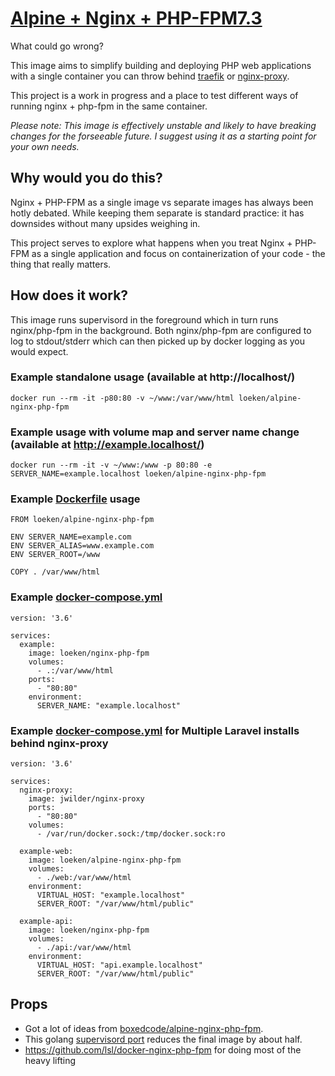 # [Alpine + Nginx + PHP-FPM7.3 ](https://github.com/loeken/docker-nginx-php-fpm)

What could go wrong?

This image aims to simplify building and deploying PHP web applications with a single container you can throw behind [traefik](https://traefik.io/) or [nginx-proxy](https://github.com/jwilder/nginx-proxy).

This project is a work in progress and a place to test different ways of running nginx + php-fpm in the same container.

*Please note: This image is effectively unstable and likely to have breaking changes for the forseeable future. I suggest using it as a starting point for your own needs.*

## Why would you do this?

Nginx + PHP-FPM as a single image vs separate images has always been hotly debated. While keeping them separate is standard practice: it has downsides without many upsides weighing in.

This project serves to explore what happens when you treat Nginx + PHP-FPM as a single application and focus on containerization of your code - the thing that really matters.

## How does it work?

This image runs supervisord in the foreground which in turn runs nginx/php-fpm in the background. Both nginx/php-fpm are configured to log to stdout/stderr which can then picked up by docker logging as you would expect.

### Example standalone usage (available at http://localhost/)

`docker run --rm -it -p80:80 -v ~/www:/var/www/html loeken/alpine-nginx-php-fpm`

### Example usage with volume map and server name change (available at http://example.localhost/)

`docker run --rm -it -v ~/www:/www -p 80:80 -e SERVER_NAME=example.localhost loeken/alpine-nginx-php-fpm`

### Example [Dockerfile](https://github.com/loeken/docker-nginx-php-fpm/blob/master/examples/Dockerfile.basic) usage

```
FROM loeken/alpine-nginx-php-fpm

ENV SERVER_NAME=example.com
ENV SERVER_ALIAS=www.example.com
ENV SERVER_ROOT=/www

COPY . /var/www/html
```

### Example [docker-compose.yml](https://github.com/loeken/apline/docker-nginx-php-fpm/blob/master/examples/docker-compose.yml)

```
version: '3.6'

services:
  example:
    image: loeken/nginx-php-fpm
    volumes:
      - .:/var/www/html
    ports:
      - "80:80"
    environment:
      SERVER_NAME: "example.localhost"
```

### Example [docker-compose.yml](https://github.com/loeken/alpine-docker-nginx-php-fpm/blob/master/examples/docker-compose.yml) for Multiple Laravel installs behind nginx-proxy
```
version: '3.6'

services:
  nginx-proxy:
    image: jwilder/nginx-proxy
    ports:
      - "80:80"
    volumes:
      - /var/run/docker.sock:/tmp/docker.sock:ro

  example-web:
    image: loeken/alpine-nginx-php-fpm
    volumes:
      - ./web:/var/www/html
    environment:
      VIRTUAL_HOST: "example.localhost"
      SERVER_ROOT: "/var/www/html/public"

  example-api:
    image: loeken/nginx-php-fpm
    volumes:
      - ./api:/var/www/html
    environment:
      VIRTUAL_HOST: "api.example.localhost"
      SERVER_ROOT: "/var/www/html/public"
```

## Props
- Got a lot of ideas from [boxedcode/alpine-nginx-php-fpm](https://gitlab.com/boxedcode/alpine-nginx-php-fpm).
- This golang [supervisord port](https://github.com/ochinchina/supervisord) reduces the final image by about half.
- https://github.com/lsl/docker-nginx-php-fpm for doing most of the heavy lifting
